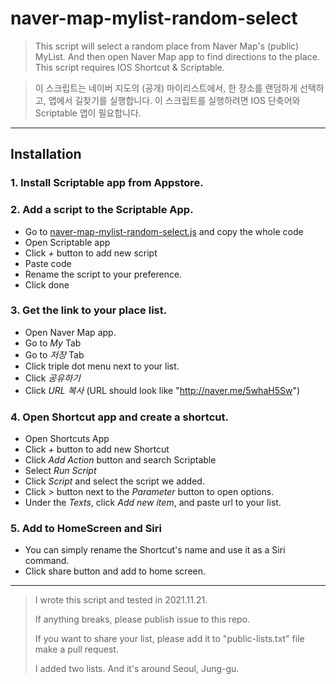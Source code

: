 # naver-map-mylist-random-select

> This script will select a random place from Naver Map's (public) MyList. And then open Naver Map app to find directions to the place. 
> This script requires IOS Shortcut & Scriptable.

> 이 스크립트는 네이버 지도의 (공개) 마이리스트에서, 한 장소를 랜덤하게 선택하고, 앱에서 길찾기를 실행합니다.
> 이 스크립트를 실행하려면 IOS 단축어와 Scriptable 앱이 필요합니다.


---

## Installation

### 1. Install Scriptable app from Appstore.

### 2. Add a script to the Scriptable App.
- Go to [naver-map-mylist-random-select.js](https://github.com/jan9won/naver-map-mylist-random-select/blob/main/naver-map-mylist-random-select.js) and copy the whole code
- Open Scriptable app
- Click *+* button to add new script
- Paste code
- Rename the script to your preference.
- Click done

### 3. Get the link to your place list.
- Open Naver Map app.
- Go to *My* Tab
- Go to *저장* Tab
- Click triple dot menu next to your list.
- Click *공유하기*
- Click *URL 복사* (URL should look like "http://naver.me/5whaH5Sw")

### 4. Open Shortcut app and create a shortcut.
- Open Shortcuts App
- Click *+* button to add new Shortcut
- Click *Add Action* button and search Scriptable
- Select *Run Script*
- Click *Script* and select the script we added.
- Click *>* button next to the *Parameter* button to open options.
- Under the *Texts*, click *Add new item*, and paste url to your list.

### 5. Add to HomeScreen and Siri
- You can simply rename the Shortcut's name and use it as a Siri command.
- Click share button and add to home screen.

---

> I wrote this script and tested in 2021.11.21. 
>
> If anything breaks, please publish issue to this repo.
>
> If you want to share your list, please add it to "public-lists.txt" file make a pull request.
>
> I added two lists. And it's around Seoul, Jung-gu.












